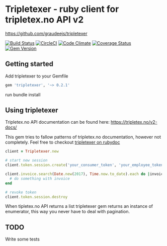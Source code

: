 # Tripletexer - ruby client for tripletex.no API v2

https://github.com/graudeejs/tripletexer

[![Build Status](https://travis-ci.org/graudeejs/tripletexer.svg?branch=master)](https://travis-ci.org/graudeejs/tripletexer)
[![CircleCI](https://circleci.com/gh/graudeejs/tripletexer.svg?style=svg)](https://circleci.com/gh/graudeejs/tripletexer)
[![Code Climate](https://codeclimate.com/github/graudeejs/tripletexer.svg)](https://codeclimate.com/github/graudeejs/tripletexer)
[![Coverage Status](https://coveralls.io/repos/github/graudeejs/tripletexer/badge.svg?branch=master)](https://coveralls.io/github/graudeejs/tripletexer?branch=master)
[![Gem Version](https://badge.fury.io/rb/tripletexer.svg)](https://badge.fury.io/rb/tripletexer)

## Getting started
Add tripletexer to your Gemfile
```ruby
gem 'tripletexer', '~> 0.2.1'
```
run bundle install

## Using tripletexer

Tripletex.no API documentation can be found here: https://tripletex.no/v2-docs/

This gem tries to fallow patterns of tripletex.no documentation, however not
completely. Feel free to checkout
[tripletexer on rubydoc](http://www.rubydoc.info/gems/tripletexer)


```ruby
client = Tripletexer.new

# start new session
client.token.session.create('your_consumer_token', 'your_employee_token')

client.invoice.search(Date.new(2017), Time.now.to_date).each do |invoice|
  # do something with invoice
end

# revoke token
client.token.session.destroy
```

When tipletex.no API returns a list tripletexer gem returns an instance of
enumerator, this way you never have to deal with pagination.

## TODO

Write some tests
